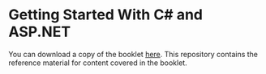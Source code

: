 ﻿# Getting Started With C# and ASP.NET

You can download a copy of the booklet [here](files/Introduction_to_asp_net.pdf). This repository contains the reference material for content covered in the booklet.